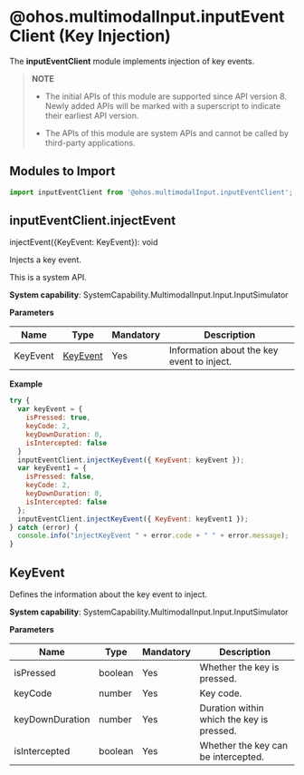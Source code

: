 # @ohos.multimodalInput.inputEventClient (Key Injection)

The **inputEventClient** module implements injection of key events.

> **NOTE**<br>
>
> - The initial APIs of this module are supported since API version 8. Newly added APIs will be marked with a superscript to indicate their earliest API version.
>
> - The APIs of this module are system APIs and cannot be called by third-party applications.


## Modules to Import


```js
import inputEventClient from '@ohos.multimodalInput.inputEventClient';
```


## inputEventClient.injectEvent

injectEvent({KeyEvent: KeyEvent}): void

Injects a key event.

This is a system API.

**System capability**: SystemCapability.MultimodalInput.Input.InputSimulator

**Parameters**

| Name      | Type                   | Mandatory  | Description       |
| -------- | --------------------- | ---- | --------- |
| KeyEvent | [KeyEvent](#keyevent) | Yes   | Information about the key event to inject.|

**Example**

```js
try {
  var keyEvent = {
    isPressed: true,
    keyCode: 2,
    keyDownDuration: 0,
    isIntercepted: false
  }
  inputEventClient.injectKeyEvent({ KeyEvent: keyEvent });
  var keyEvent1 = {
    isPressed: false,
    keyCode: 2,
    keyDownDuration: 0,
    isIntercepted: false
  };
  inputEventClient.injectKeyEvent({ KeyEvent: keyEvent1 });
} catch (error) {
  console.info("injectKeyEvent " + error.code + " " + error.message);
}
```


## KeyEvent

Defines the information about the key event to inject.

**System capability**: SystemCapability.MultimodalInput.Input.InputSimulator

**Parameters**

| Name             | Type     | Mandatory  | Description       |
| --------------- | ------- | ---- | --------- |
| isPressed       | boolean | Yes   | Whether the key is pressed.   |
| keyCode         | number  | Yes   | Key code.     |
| keyDownDuration | number  | Yes   | Duration within which the key is pressed. |
| isIntercepted   | boolean | Yes   | Whether the key can be intercepted.|
